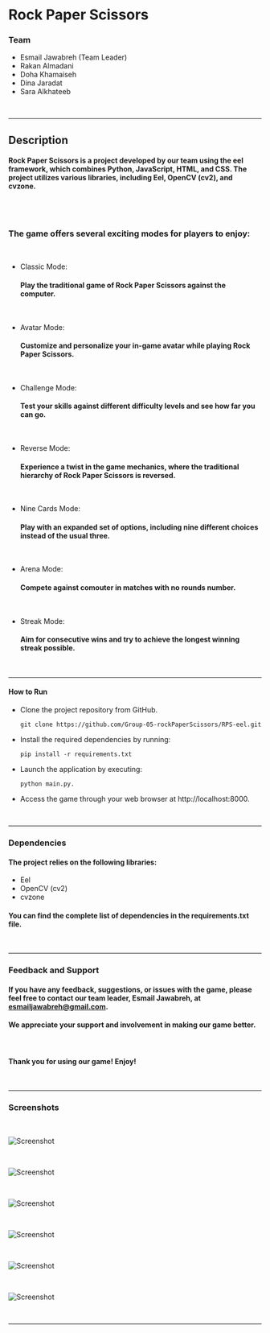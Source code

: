 # Rock Paper Scissors

### Team
- Esmail Jawabreh (Team Leader)
- Rakan Almadani
- Doha Khamaiseh
- Dina Jaradat
- Sara Alkhateeb

<br>

---

## Description
#### Rock Paper Scissors is a project developed by our team using the eel framework, which combines Python, JavaScript, HTML, and CSS. The project utilizes various libraries, including Eel, OpenCV (cv2), and cvzone.

<br>
<br>

### The game offers several exciting modes for players to enjoy:
<br>

- Classic Mode: 
    #### Play the traditional game of Rock Paper Scissors against the computer.
<br>

- Avatar Mode: 
    #### Customize and personalize your in-game avatar while playing Rock Paper Scissors.
<br>

- Challenge Mode: 
    #### Test your skills against different difficulty levels and see how far you can go.
<br>

- Reverse Mode: 
    #### Experience a twist in the game mechanics, where the traditional hierarchy of Rock Paper Scissors is reversed.
<br>

- Nine Cards Mode: 
    #### Play with an expanded set of options, including nine different choices instead of the usual three.

<br>

- Arena Mode: 
    #### Compete against comouter in matches with no rounds number.
<br>

- Streak Mode: 
    #### Aim for consecutive wins and try to achieve the longest winning streak possible. 

<br>

--- 

#### How to Run

- Clone the project repository from GitHub.
    ```
    git clone https://github.com/Group-05-rockPaperScissors/RPS-eel.git 
    ```
- Install the required dependencies by running:
    ```
    pip install -r requirements.txt
    ```
- Launch the application by executing: 
    ```
    python main.py.
    ```
- Access the game through your web browser at http://localhost:8000.


<br>

--- 

### Dependencies
#### The project relies on the following libraries:

- Eel
- OpenCV (cv2)
- cvzone

#### You can find the complete list of dependencies in the requirements.txt file.

<br>

---

### Feedback and Support
#### If you have any feedback, suggestions, or issues with the game, please feel free to contact our team leader, Esmail Jawabreh, at esmailjawabreh@gmail.com. 
#### We appreciate your support and involvement in making our game better.
<br>

#### Thank you for using our game! Enjoy!

<br>

---

### Screenshots 
<br>

![Screenshot](./Screenshots/Home.png)

<br>

![Screenshot](./Screenshots/Modes.png)

<br>

![Screenshot](./Screenshots/Cam.png)

<br>

![Screenshot](./Screenshots/AvatarMode.png)

<br>

![Screenshot](./Screenshots/ArenaMode.png)

<br>

![Screenshot](./Screenshots/ClassicMode.png)

<br>

---